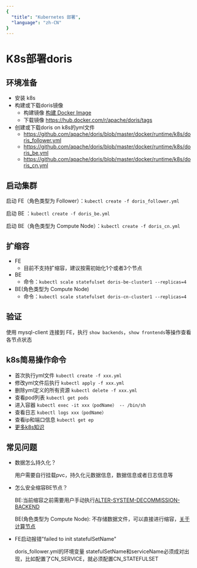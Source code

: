 ```yaml
---
{
  "title": "Kubernetes 部署",
  "language": "zh-CN"
}
---
```


<!-- 
Licensed to the Apache Software Foundation (ASF) under one
or more contributor license agreements.  See the NOTICE file
distributed with this work for additional information
regarding copyright ownership.  The ASF licenses this file
to you under the Apache License, Version 2.0 (the
"License"); you may not use this file except in compliance
with the License.  You may obtain a copy of the License at

  http://www.apache.org/licenses/LICENSE-2.0

Unless required by applicable law or agreed to in writing,
software distributed under the License is distributed on an
"AS IS" BASIS, WITHOUT WARRANTIES OR CONDITIONS OF ANY
KIND, either express or implied.  See the License for the
specific language governing permissions and limitations
under the License.
-->

# K8s部署doris

 

## 环境准备

- 安装 k8s
- 构建或下载doris镜像
    - 构建镜像 [构建 Docker Image](./construct-docker/construct-docker-image) 
    - 下载镜像 https://hub.docker.com/r/apache/doris/tags
- 创建或下载doris on k8s的yml文件
    - https://github.com/apache/doris/blob/master/docker/runtime/k8s/doris_follower.yml
    - https://github.com/apache/doris/blob/master/docker/runtime/k8s/doris_be.yml
    - https://github.com/apache/doris/blob/master/docker/runtime/k8s/doris_cn.yml

## 启动集群
启动 FE（角色类型为 Follower）：`kubectl create -f doris_follower.yml` 

启动 BE ：`kubectl create -f doris_be.yml` 

启动 BE（角色类型为 Compute Node）：`kubectl create -f doris_cn.yml`

## 扩缩容

- FE
  - 目前不支持扩缩容，建议按需初始化1个或者3个节点
- BE
  - 命令：`kubectl scale statefulset doris-be-cluster1 --replicas=4`
- BE(角色类型为 Compute Node)
  - 命令：`kubectl scale statefulset doris-cn-cluster1 --replicas=4`

## 验证

使用 mysql-client 连接到 FE，执行 `show backends`，`show frontends`等操作查看各节点状态

## k8s简易操作命令

- 首次执行yml文件 `kubectl create -f xxx.yml`
- 修改yml文件后执行 `kubectl apply -f xxx.yml`
- 删除yml定义的所有资源 `kubectl delete -f xxx.yml`
- 查看pod列表 `kubectl get pods`
- 进入容器 `kubectl exec -it xxx（podName） -- /bin/sh`
- 查看日志 `kubectl logs xxx（podName）`
- 查看ip和端口信息 `kubectl get ep`
- [更多k8s知识](https://kubernetes.io)

## 常见问题

- 数据怎么持久化？

  用户需要自行挂载pvc，持久化元数据信息，数据信息或者日志信息等
- 怎么安全缩容BE节点？

  BE:当前缩容之前需要用户手动执行[ALTER-SYSTEM-DECOMMISSION-BACKEND](../../docs/sql-manual/sql-reference/Cluster-Management-Statements/ALTER-SYSTEM-DECOMMISSION-BACKEND)

  BE(角色类型为 Compute Node): 不存储数据文件，可以直接进行缩容，[关于计算节点](../../docs/advanced/compute_node)
- FE启动报错"failed to init statefulSetName"

  doris_follower.yml的环境变量 statefulSetName和serviceName必须成对出现，比如配置了CN_SERVICE，就必须配置CN_STATEFULSET




